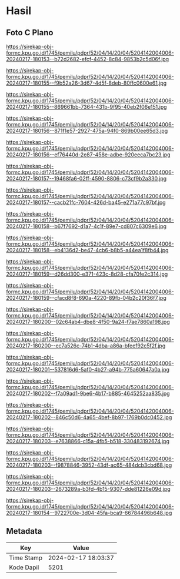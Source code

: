 # Hasil

## Foto C Plano

https://sirekap-obj-formc.kpu.go.id/1745/pemilu/pdpr/52/04/14/20/04/5204142004006-20240217-180153--b72d2682-efcf-4452-8c84-9853b2c5d06f.jpg

https://sirekap-obj-formc.kpu.go.id/1745/pemilu/pdpr/52/04/14/20/04/5204142004006-20240217-180155--f9b52a26-3d67-4d5f-8deb-80ffc0600e61.jpg

https://sirekap-obj-formc.kpu.go.id/1745/pemilu/pdpr/52/04/14/20/04/5204142004006-20240217-180155--869661bb-7364-431b-9f95-40eb2f06e151.jpg

https://sirekap-obj-formc.kpu.go.id/1745/pemilu/pdpr/52/04/14/20/04/5204142004006-20240217-180156--871f1e57-2927-475a-94f0-869b00ee65d3.jpg

https://sirekap-obj-formc.kpu.go.id/1745/pemilu/pdpr/52/04/14/20/04/5204142004006-20240217-180156--ef76440d-2e87-458e-adbe-920eeca7bc23.jpg

https://sirekap-obj-formc.kpu.go.id/1745/pemilu/pdpr/52/04/14/20/04/5204142004006-20240217-180157--19468fa6-02ff-4590-8806-c73cf9b2a330.jpg

https://sirekap-obj-formc.kpu.go.id/1745/pemilu/pdpr/52/04/14/20/04/5204142004006-20240217-180157--cacb21fc-7604-426d-ba45-e271a77c97bf.jpg

https://sirekap-obj-formc.kpu.go.id/1745/pemilu/pdpr/52/04/14/20/04/5204142004006-20240217-180158--b67f7692-d1a7-4c1f-89e7-cd807c6309e6.jpg

https://sirekap-obj-formc.kpu.go.id/1745/pemilu/pdpr/52/04/14/20/04/5204142004006-20240217-180158--eb4136d2-be47-4cb6-b8b5-a44ea1f8fb44.jpg

https://sirekap-obj-formc.kpu.go.id/1745/pemilu/pdpr/52/04/14/20/04/5204142004006-20240217-180159--d26dd300-e371-423c-8d28-cfa70fe2c314.jpg

https://sirekap-obj-formc.kpu.go.id/1745/pemilu/pdpr/52/04/14/20/04/5204142004006-20240217-180159--cfacd8f8-690a-4220-89fb-04b2c20f36f7.jpg

https://sirekap-obj-formc.kpu.go.id/1745/pemilu/pdpr/52/04/14/20/04/5204142004006-20240217-180200--02c64ab4-dbe8-4f50-9a24-f7ae7860a198.jpg

https://sirekap-obj-formc.kpu.go.id/1745/pemilu/pdpr/52/04/14/20/04/5204142004006-20240217-180200--ec7a526c-74b1-4dba-a86a-bfeef92c5f2f.jpg

https://sirekap-obj-formc.kpu.go.id/1745/pemilu/pdpr/52/04/14/20/04/5204142004006-20240217-180201--537816d6-5af0-4b27-a94b-775a60647a0a.jpg

https://sirekap-obj-formc.kpu.go.id/1745/pemilu/pdpr/52/04/14/20/04/5204142004006-20240217-180202--f7a09ad1-9be6-4b17-b885-4645252aa835.jpg

https://sirekap-obj-formc.kpu.go.id/1745/pemilu/pdpr/52/04/14/20/04/5204142004006-20240217-180202--846c50d6-4a65-4bef-8b97-1769b0dc0452.jpg

https://sirekap-obj-formc.kpu.go.id/1745/pemilu/pdpr/52/04/14/20/04/5204142004006-20240217-180203--e7638866-c15a-4fb5-b518-330483192674.jpg

https://sirekap-obj-formc.kpu.go.id/1745/pemilu/pdpr/52/04/14/20/04/5204142004006-20240217-180203--f9878846-3952-43df-ac65-484dcb3cbd68.jpg

https://sirekap-obj-formc.kpu.go.id/1745/pemilu/pdpr/52/04/14/20/04/5204142004006-20240217-180203--2673289a-b3fd-4b15-9307-dde81226e09d.jpg

https://sirekap-obj-formc.kpu.go.id/1745/pemilu/pdpr/52/04/14/20/04/5204142004006-20240217-180154--9722700e-3d04-45fa-bca9-66784496b648.jpg


## Metadata

| Key        | Value               |
| ---------- | ------------------- |
| Time Stamp | 2024-02-17 18:03:37 |
| Kode Dapil | 5201                |



